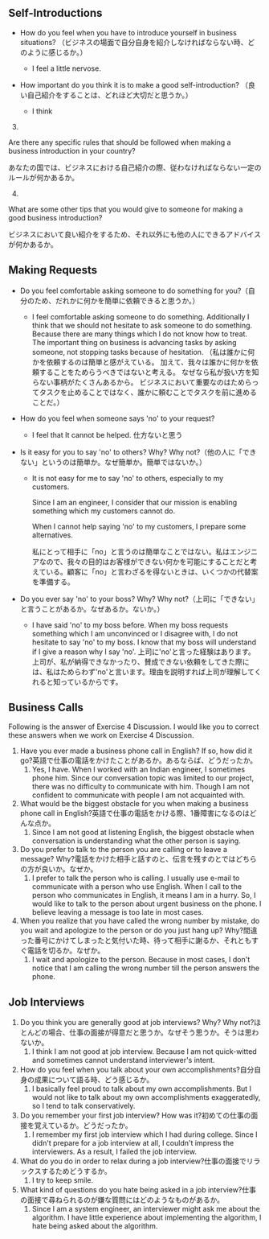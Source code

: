 ## Self-Introductions

- How do you feel when you have to introduce yourself in business situations?
  （ビジネスの場面で自分自身を紹介しなければならない時、どのように感じるか。）
  - I feel a little nervose.

- How important do you think it is to make a good self-introduction?
  （良い自己紹介をすることは、どれほど大切だと思うか。）
  - I think 



3.

Are there any specific rules that should be followed when making a business introduction in your country?

あなたの国では、ビジネスにおける自己紹介の際、従わなければならない一定のルールが何かあるか。

4.

What are some other tips that you would give to someone for making a good business introduction?

ビジネスにおいて良い紹介をするため、それ以外にも他の人にできるアドバイスが何かあるか。



## Making Requests

- Do you feel comfortable asking someone to do something for you?（自分のため、だれかに何かを簡単に依頼できると思うか。）
  - I feel comfortable asking someone to do something.
    Additionally I think that we should not hesitate to ask someone to do something.
    Because there are many things which I do not know how to treat.
    The important thing on business is advancing tasks by asking someone, not stopping tasks because of hesitation. 
    （私は誰かに何かを依頼するのは簡単と感がえている。
    加えて、我々は誰かに何かを依頼することをためらうべきではないと考える。
    なぜなら私が扱い方を知らない事柄がたくさんあるから。
    ビジネスにおいて重要なのはためらってタスクを止めることではなく、誰かに頼むことでタスクを前に進めることだ。）

- How do you feel when someone says 'no' to your request?

  - I feel that It cannot be helped. 仕方ないと思う

- Is it easy for you to say 'no' to others? Why? Why not?（他の人に「できない」というのは簡単か。なぜ簡単か。簡単ではないか。）

  - It is not easy for me to say 'no' to others, especially to my customers. 
    
    Since I am an engineer, I consider that our mission is enabling something which my customers cannot do. 

    When I cannot help saying 'no' to my customers, I prepare some alternatives.
    
    私にとって相手に「no」と言うのは簡単なことではない。私はエンジニアなので、我々の目的はお客様ができない何かを可能にすることだと考えている。顧客に「no」と言わざるを得ないときは、いくつかの代替案を準備する。

- Do you ever say 'no' to your boss? Why? Why not?（上司に「できない」と言うことがあるか。なぜあるか。ないか。）

  - I have said 'no' to my boss before. When my boss requests something which I am unconvinced or I disagree with, I do not hesitate to say 'no' to my boss. I know that my boss will understand if I give a reason why I say 'no'.
    上司に'no'と言った経験はあります。上司が、私が納得できなかったり、賛成できない依頼をしてきた際には、私はためらわず'no'と言います。理由を説明すれば上司が理解してくれると知っているからです。

## Business Calls

Following is the answer of Exercise 4 Discussion.
I would like you to correct these answers when we work on Exercise 4 Discussion.

1. Have you ever made a business phone call in English? If so, how did it go?英語で仕事の電話をかけたことがあるか。あるならば、どうだったか。
   1. Yes, I have. When I worked with an Indian engineer, I sometimes phone him. Since our conversation topic was limited to our project, there was no difficulty to communicate with him.
      Though I am not confident to communicate with people I am not acquainted with.
2. What would be the biggest obstacle for you when making a business phone call in English?英語で仕事の電話をかける際、1番障害になるのはどんな点か。
   1. Since I am not good at listening English, the biggest obstacle when conversation is understanding what the other person is saying.
3. Do you prefer to talk to the person you are calling or to leave a message? Why?電話をかけた相手と話すのと、伝言を残すのとではどちらの方が良いか。なぜか。
   1. I prefer to talk the person who is calling. I usually use e-mail to communicate with a person who use English. When I call to the person who communicates in English, it means I am in a hurry. So, I would like to talk to the person about urgent business on the phone. I believe leaving a message is too late in most cases. 
4. When you realize that you have called the wrong number by mistake, do you wait and apologize to the person or do you just hang up? Why?間違った番号にかけてしまったと気付いた時、待って相手に謝るか、それともすぐ電話を切るか。なぜか。
   1. I wait and apologize to the person. Because in most cases, I don't notice that I am calling the  wrong number till the person answers the phone.



## Job Interviews

1. Do you think you are generally good at job interviews? Why? Why not?ほとんどの場合、仕事の面接が得意だと思うか。なぜそう思うか。そうは思わないか。
   1. I think I am not good at job interview. Because I am not quick-witted and sometimes cannot understand interviewer's intent. 
2. How do you feel when you talk about your own accomplishments?自分自身の成果について語る時、どう感じるか。
   1. I basically feel proud to talk about my own accomplishments. But I would not like to talk about my own accomplishments exaggeratedly, so I tend to talk conservatively.
3. Do you remember your first job interview? How was it?初めての仕事の面接を覚えているか。どうだったか。
   1. I remember my first job interview which I had during college. Since I didn't prepare for a job interview at all, I couldn't impress the interviewers. As a result, I failed the job interview.
4. What do you do in order to relax during a job interview?仕事の面接でリラックスするためどうするか。
   1. I try to keep smile.
5. What kind of questions do you hate being asked in a job interview?仕事の面接で尋ねられるのが嫌な質問にはどのようなものがあるか。
   1. Since I am a system engineer, an interviewer might ask me about the algorithm. I have little experience about implementing the algorithm, I hate being asked about the algorithm.